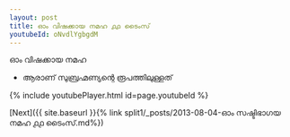 ```yaml
---
layout: post
title: ഓം വിഷക്കായ നമഹ ൧൧ ടൈംസ്
youtubeId: oNvdlYgbgdM
---
```

 
 
 ഓം വിഷക്കായ നമഹ 
 
 -  ആരാണ് സുബ്രഹ്മണ്യന്റെ രൂപത്തിലുള്ളത് 
 
  
 
  
 
 
 
 
 
 


{% include youtubePlayer.html id=page.youtubeId %}
 
[Next]({{ site.baseurl }}{% link  split1/_posts/2013-08-04-ഓം സഷ്ടിഭാഗയ നമഹ ൧൧ ടൈംസ്.md%})
 
